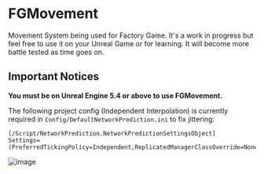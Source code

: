 # FGMovement

Movement System being used for Factory Game. It's a work in progress but feel free to use it on your Unreal Game or for learning. It will become more battle tested as time goes on.

## Important Notices

**You must be on Unreal Engine 5.4 or above to use FGMovement.**

The following project config (Independent Interpolation) is currently required in `Config/DefaultNetworkPrediction.ini` to fix jittering:
```
[/Script/NetworkPrediction.NetworkPredictionSettingsObject]
Settings=(PreferredTickingPolicy=Independent,ReplicatedManagerClassOverride=None,FixedTickFrameRate=60,bForceEngineFixTickForcePhysics=True,SimulatedProxyNetworkLOD=ForwardPredict,FixedTickInterpolationBufferedMS=100,IndependentTickInterpolationBufferedMS=100,IndependentTickInterpolationMaxBufferedMS=250,FixedTickInputSendCount=6,IndependentTickInputSendCount=6,MaximumRemoteInputFaultLimit=6)
```
![image](https://github.com/daftsoftware/FGMovement/assets/9282017/69601534-a7be-4964-a175-ecc37f1f3ed9)
